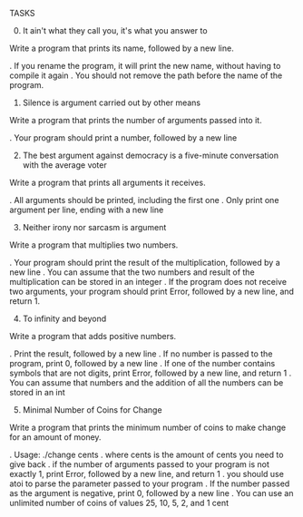 TASKS

0. It ain't what they call you, it's what you answer to

Write a program that prints its name, followed by a new line.

. If you rename the program, it will print the new name, without having to compile it again
. You should not remove the path before the name of the program.

1. Silence is argument carried out by other means

Write a program that prints the number of arguments passed into it.

. Your program should print a number, followed by a new line

2. The best argument against democracy is a five-minute conversation with the average voter

Write a program that prints all arguments it receives.

. All arguments should be printed, including the first one
. Only print one argument per line, ending with a new line

3. Neither irony nor sarcasm is argument

Write a program that multiplies two numbers.

. Your program should print the result of the multiplication, followed by a new line
. You can assume that the two numbers and result of the multiplication can be stored in an integer
. If the program does not receive two arguments, your program should print Error, followed by a new line, and return 1.

4. To infinity and beyond

Write a program that adds positive numbers.

. Print the result, followed by a new line
. If no number is passed to the program, print 0, followed by a new line
. If one of the number contains symbols that are not digits, print Error, followed by a new line, and return 1
. You can assume that numbers and the addition of all the numbers can be stored in an int

5. Minimal Number of Coins for Change

Write a program that prints the minimum number of coins to make change for an amount of money.

. Usage: ./change cents
. where cents is the amount of cents you need to give back
. if the number of arguments passed to your program is not exactly 1, print Error, followed by a new line, and return 1
. you should use atoi to parse the parameter passed to your program
. If the number passed as the argument is negative, print 0, followed by a new line
. You can use an unlimited number of coins of values 25, 10, 5, 2, and 1 cent

